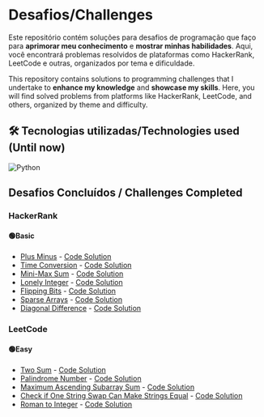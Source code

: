 # Desafios/Challenges

Este repositório contém soluções para desafios de programação que faço para **aprimorar meu conhecimento** e **mostrar minhas habilidades**. Aqui, você encontrará problemas resolvidos de plataformas como HackerRank, LeetCode e outras, organizados por tema e dificuldade.

This repository contains solutions to programming challenges that I undertake to **enhance my knowledge** and **showcase my skills**. Here, you will find solved problems from platforms like HackerRank, LeetCode, and others, organized by theme and difficulty.

## 🛠️ Tecnologias utilizadas/Technologies used (Until now)
![Python](https://img.shields.io/badge/Python-3776AB?style=for-the-badge&logo=python&logoColor=white)

## Desafios Concluídos / Challenges Completed

### HackerRank
#### 🟢Basic
- [Plus Minus](https://www.hackerrank.com/challenges/three-month-preparation-kit-plus-minus/problem) - [Code Solution](https://github.com/Lalset/coding-challenges/blob/main/Challenges_HackerRank/Basic/plusMinus.py)
- [Time Conversion](https://www.hackerrank.com/challenges/one-month-preparation-kit-time-conversion/problem) - [Code Solution](https://github.com/Lalset/coding-challenges/blob/main/Challenges_HackerRank/Basic/timeConversion.py)
- [Mini-Max Sum](https://www.hackerrank.com/challenges/mini-max-sum/problem) - [Code Solution](https://github.com/Lalset/coding-challenges/blob/main/Challenges_HackerRank/Basic/miniMaxSum.py)
- [Lonely Integer](https://www.hackerrank.com/challenges/lonely-integer/problem) - [Code Solution](https://github.com/Lalset/coding-challenges/blob/main/Challenges_HackerRank/Basic/lonelyInteger.py)
- [Flipping Bits](https://www.hackerrank.com/challenges/flipping-bits/problem) - [Code Solution](https://github.com/Lalset/coding-challenges/blob/main/Challenges_HackerRank/Basic/flippingBits.py)
- [Sparse Arrays](https://www.hackerrank.com/challenges/sparse-arrays/problem) - [Code Solution](https://github.com/Lalset/coding-challenges/blob/main/Challenges_HackerRank/Basic/matchingStrings.py)
- [Diagonal Difference](https://www.hackerrank.com/challenges/diagonal-difference/problem) - [Code Solution](https://github.com/Lalset/coding-challenges/blob/main/Challenges_HackerRank/Basic/diagonalDifference.py)

### LeetCode
#### 🟢Easy
- [Two Sum](https://leetcode.com/problems/two-sum/description/) - [Code Solution](https://github.com/Lalset/coding-challenges/blob/main/Challenges_LeetCode/Easy/twoSum.py)
- [Palindrome Number](https://leetcode.com/problems/palindrome-number/description/) - [Code Solution](https://github.com/Lalset/coding-challenges/blob/main/Challenges_LeetCode/Easy/isPalindrome.py)
- [Maximum Ascending Subarray Sum](https://leetcode.com/problems/maximum-ascending-subarray-sum/description/) - [Code Solution](https://github.com/Lalset/coding-challenges/blob/main/Challenges_LeetCode/Easy/maxAscendingSum.py)
- [Check if One String Swap Can Make Strings Equal](https://leetcode.com/problems/check-if-one-string-swap-can-make-strings-equal/description/) - [Code Solution](https://github.com/Lalset/coding-challenges/blob/main/Challenges_LeetCode/Easy/areAlmostEqual.py)
- [Roman to Integer](https://leetcode.com/problems/roman-to-integer/description/) - [Code Solution](https://github.com/Lalset/coding-challenges/blob/main/Challenges_LeetCode/Easy/romanToInt.py)
